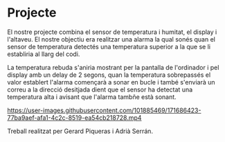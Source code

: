 # Projecte

El nostre projecte combina el sensor de temperatura i humitat, el display i l'altaveu. El nostre objectiu era realitzar una alarma la qual sonés quan el sensor de temperatura detectés una temperatura superior a la que se li establiria al llarg del codi. 

La temperatura rebuda s'aniria mostrant per la pantalla de l'ordinador i pel display amb un delay de 2 segons, quan la temperatura sobrepassés el valor establert l'alarma començarà a sonar en bucle i també s'enviarà un correu a la direcció desitjada dient que el sensor ha detectat una temperatura alta i avisant que l'alarma tambñe està sonant.



https://user-images.githubusercontent.com/101885469/171686423-77ba9aef-afa1-4c2c-8519-ea54cb218728.mp4


Treball realitzat per Gerard Piqueras i Adrià Serrán.
